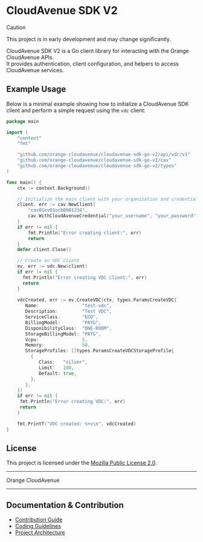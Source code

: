 # CloudAvenue SDK V2

> [!CAUTION]
> This project is in early development and may change significantly.

CloudAvenue SDK V2 is a Go client library for interacting with the Orange CloudAvenue APIs.  
It provides authentication, client configuration, and helpers to access CloudAvenue services.

## Example Usage

Below is a minimal example showing how to initialize a CloudAvenue SDK client and perform a simple request using the `vdc` client:

```go
package main

import (
    "context"
    "fmt"

    "github.com/orange-cloudavenue/cloudavenue-sdk-go-v2/api/vdc/v1"
    "github.com/orange-cloudavenue/cloudavenue-sdk-go-v2/cav"
    "github.com/orange-cloudavenue/cloudavenue-sdk-go-v2/types"
)

func main() {
    ctx := context.Background()

    // Initialize the main client with your organization and credentials
    client, err := cav.NewClient(
        "cav01ev01ocb0001234",
        cav.WithCloudAvenueCredential("your_username", "your_password"),
    )
    if err != nil {
        fmt.Println("Error creating client:", err)
        return
    }
    defer client.Close()

    // Create an VDC client
    ev, err := vdc.New(client)
    if err != nil {
      fmt.Println("Error creating VDC client:", err)
      return
    }
    
    vdcCreated, err := ev.CreateVDC(ctx, types.ParamsCreateVDC{
       Name:                "test-vdc",
       Description:         "Test VDC",
       ServiceClass:        "ECO",
       BillingModel:        "PAYG",
       DisponibilityClass:  "ONE-ROOM",
       StorageBillingModel: "PAYG",
       Vcpu:                5,
       Memory:              50,
       StorageProfiles: []types.ParamsCreateVDCStorageProfile{
         {
            Class:   "silver",
            Limit:   100,
            Default: true,
         },
       },
    })
    if err != nil {
     fmt.Println("Error creating VDC:", err)
     return
    }

    fmt.Printf("VDC created: %+v\n", vdcCreated)
}
```

## License

This project is licensed under the [Mozilla Public License 2.0](LICENSE).

---

Orange CloudAvenue

---

## Documentation & Contribution

- [Contribution Guide](./CONTRIBUTING.md)
- [Coding Guidelines](./GUIDELINE.md)
- [Project Architecture](./ARCHITECTURE.md)
